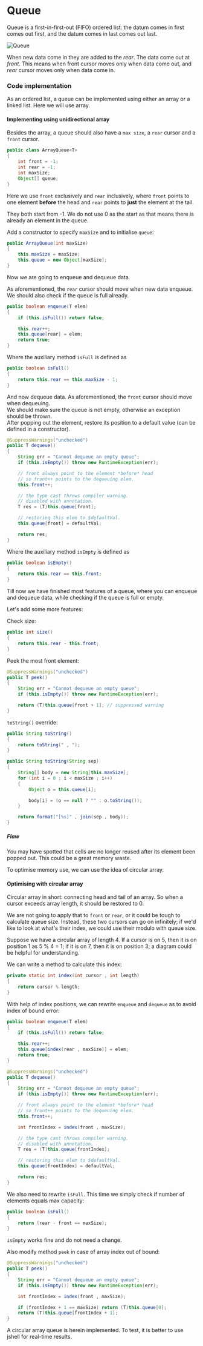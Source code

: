# Queue
Queue is a first-in-first-out (FIFO) ordered list: the datum comes in first comes out first, and the datum comes in last comes out last.

![Queue](./pic/Queue.png)

When new data come in they are added to the *rear*. The data come out at *front*. This means when front cursor moves only when data come out, and *rear* cursor moves only when data come in.

### Code implementation
As an ordered list, a queue can be implemented using either an array or a linked list. Here we will use array.

#### Implementing using unidirectional array
Besides the array, a queue should also have a `max size`, a `rear` cursor and a `front` cursor.
```java
public class ArrayQueue<T>
{
	int front = -1;
	int rear = -1;
	int maxSize;
	Object[] queue;
}
```
Here we use `front` exclusively and `rear` inclusively, where `front` points to one element **before** the head and `rear` points to **just** the element at the tail.

They both start from -1. We do not use 0 as the start as that means there is already an element in the queue.

Add a constructor to specify `maxSize` and to initialise `queue`:
```java
public ArrayQueue(int maxSize)
{
	this.maxSize = maxSize;
	this.queue = new Object[maxSize];
}
```

Now we are going to enqueue and dequeue data.

As aforementioned, the `rear` cursor should move when new data enqueue.</br>
We should also check if the queue is full already.
```java
public boolean enqueue(T elem)
{
	if (this.isFull()) return false;

	this.rear++;
	this.queue[rear] = elem;
	return true;
}
```

Where the auxiliary method `isFull` is defined as
```java
public boolean isFull()
{
	return this.rear == this.maxSize - 1;
}
```

And now dequeue data. As aforementioned, the `front` cursor should move when dequeuing.</br>
We should make sure the queue is not empty, otherwise an exception should be thrown.</br>
After popping out the element, restore its position to a default value (can be defined in a constructor).
```java
@SuppressWarnings("unchecked")
public T dequeue()
{
	String err = "Cannot dequeue an empty queue";
	if (this.isEmpty()) throw new RuntimeException(err);

	// front always point to the element *before* head
	// so front++ points to the dequeuing elem.
	this.front++;

	// the type cast throws compiler warning.
	// disabled with annotation.
	T res = (T)this.queue[front];

	// restoring this elem to $defaultVal.
	this.queue[front] = defaultVal;

	return res;
}
```

Where the auxiliary method `isEmpty` is defined as
```java
public boolean isEmpty()
{
	return this.rear == this.front;
}
```

Till now we have finished most features of a queue, where you can enqueue and dequeue data, while checking if the queue is full or empty.

Let's add some more features:

Check size:
```java
public int size()
{
	return this.rear - this.front;
}
```

Peek the most front element:
```java
@SuppressWarnings("unchecked")
public T peek()
{
	String err = "Cannot dequeue an empty queue";
	if (this.isEmpty()) throw new RuntimeException(err);

	return (T)this.queue[front + 1]; // suppressed warning
}
```

`toString()` override:
```java
public String toString()
{
	return toString(" , ");
}

public String toString(String sep)
{
	String[] body = new String[this.maxSize];
	for (int i = 0 ; i < maxSize ; i++)
	{
		Object o = this.queue[i];

		body[i] = (o == null ? "" : o.toString());
	}

	return format("[%s]" , join(sep , body));
}
```

##### Flaw
You may have spotted that cells are no longer reused after its element been popped out. This could be a great memory waste.

To optimise memory use, we can use the idea of circular array.

#### Optimising with circular array
Circular array in short: connecting head and tail of an array. So when a cursor exceeds array length, it should be restored to 0.

We are not going to apply that to `front` or `rear`, or it could be tough to calculate queue size. Instead, these two cursors can go on infinitely; if we'd like to look at what's their index, we could use their modulo with queue size.

Suppose we have a circular array of length 4. If a cursor is on 5, then it is on position 1 as 5 % 4 = 1; if it is on 7, then it is on position 3; a diagram could be helpful for understanding.

We can write a method to calculate this index:
```java
private static int index(int cursor , int length)
{
	return cursor % length;
}
```

With help of index positions, we can rewrite `enqueue` and `dequeue` as to avoid index of bound error:
```java
public boolean enqueue(T elem)
{
	if (this.isFull()) return false;

	this.rear++;
	this.queue[index(rear , maxSize)] = elem;
	return true;
}
```
```java
@SuppressWarnings("unchecked")
public T dequeue()
{
	String err = "Cannot dequeue an empty queue";
	if (this.isEmpty()) throw new RuntimeException(err);

	// front always point to the element *before* head
	// so front++ points to the dequeuing elem.
	this.front++;

	int frontIndex = index(front , maxSize);

	// the type cast throws compiler warning.
	// disabled with annotation.
	T res = (T)this.queue[frontIndex];

	// restoring this elem to $defaultVal.
	this.queue[frontIndex] = defaultVal;

	return res;
}
```

We also need to rewrite `isFull`. This time we simply check if number of elements equals max capacity:
```java
public boolean isFull()
{
	return (rear - front == maxSize);
}
```

`isEmpty` works fine and do not need a change.

Also modify method `peek` in case of array index out of bound:
```java
@SuppressWarnings("unchecked")
public T peek()
{
	String err = "Cannot dequeue an empty queue";
	if (this.isEmpty()) throw new RuntimeException(err);

	int frontIndex = index(front , maxSize);

	if (frontIndex + 1 == maxSize) return (T)this.queue[0];
	return (T)this.queue[frontIndex + 1];
}
```

A circular array queue is herein implemented. To test, it is better to use jshell for real-time results.
